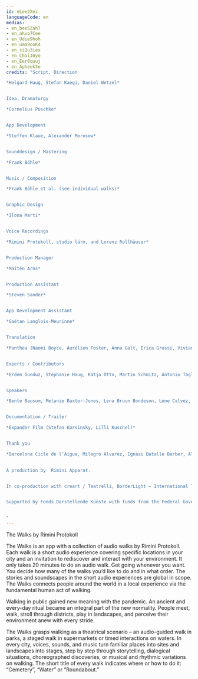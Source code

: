 ```yaml
---
id: eLee2Xei
languageCode: en
medias: 
- en_bee5Zah7
- en_ahvo7Cee
- en_Udie9hoh
- en_uma9ooK4
- en_siQu3iex
- en_ChaiJ0yo
- en_Eer0quuj
- en_Apheek3e
credits: "Script, Direction

*Helgard Haug, Stefan Kaegi, Daniel Wetzel*


Idea, Dramaturgy

*Cornelius Puschke*


App Development

*Steffen Klaue, Alexander Morosow*


Sounddesign / Mastering

*Frank Böhle*


Music / Composition

*Frank Böhle et al. (see individual walks)*


Graphic Design

*Ilona Marti*


Voice Recordings

*Rimini Protokoll, studio lärm, and Lorenz Rollhäuser*


Production Manager

*Maitén Arns*


Production Assistant

*Steven Sander*


App Development Assistant

*Gaétan Langlois-Meurinne*


Translation

*Panthea (Naomi Boyce, Aurélien Foster, Anna Galt, Erica Grossi, Vivian Ia, Adrien Leroux, Lianna Mark, Samuel Petit, Yanik Riedo, Lorenzo de Sabbata)*


Experts / Contributors

*Erdem Gunduz, Stephanie Haug, Katja Otto, Martin Schmitz, Antonio Tagliarini*


Speakers

*Bente Bausum, Melanie Baxter-Jones, Lena Bruun Bondeson, Lène Calvez, Maimouna Coulibaly, Louisa Devins, Margot Gödros, Melissa Holroyd, Christiane Hommelsheim, Stéphane Hugel, Timur Isik, Mmakgosi Kgabi, Lara Körte, Koffi Kra, Alexandra Lauck, Max Lechat, Joshua Lerner, Steve Mekoudja, Lara-Sophie Milagro, Kamran Sorusch, Antonio Tagliarini, Lucie Zelger*


Documentation / Trailer

*Expander Film (Stefan Korsinsky, Lilli Kuschel)*


Thank you

*Barcelona Cicle de l’Aigua, Milagro Alvarez, Ignasi Batalle Barber, Aljoscha Begrich, Andreas Fischbach, Jannis Grimm (Institute for the Study of Protest and Social Movements), Ant Hampton, Lilli Kuschel, Jan Meuel, Barbara Morgenstern, Ricardo Sarmiento, Hilla Steiner, Enric Tello, Valentin Wetzel, SA, Gustavo Ramon Wilhelmi*

 
A production by  Rimini Apparat.


In co-production with creart / Teatrelli, BorderLight – International Theatre + Fringe Festival Cleveland, European Forum Alpbach, Fondazione Armonie d’Arte, HAU – Hebbel am Ufer, Hellerau – European Centre for the Arts, International Summer Festival Kampnagel, Zona K, Festival PERSPECTIVES.


Supported by Fonds Darstellende Künste with funds from the Federal Government Commissioner for Culture and the Media and the Senate Department for Culture and Europe.


"
---
```

The Walks
by Rimini Protokoll

The Walks is an app with a collection of audio walks by Rimini Protokoll. Each walk is a short audio experience covering specific locations in your city and an invitation to rediscover and interact with your environment. 
It only takes 20 minutes to do an audio walk. Get going whenever you want. You decide how many of the walks you’d like to do and in what order.
The stories and soundscapes in the short audio experiences are global in scope. The Walks connects people around the world in a local experience via the fundamental human act of walking.

Walking in public gained new meaning with the pandemic. An ancient and every-day ritual became an integral part of the new normality. People meet, walk, stroll through districts, play in landscapes, and perceive their environment anew with every stride.

The Walks grasps walking as a theatrical scenario – an audio-guided walk in parks, a staged walk in supermarkets or timed interactions on waters. In every city, voices, sounds, and music turn familiar places into sites and landscapes into stages, step by step through storytelling, dialogical situations, choreographed discoveries, or musical and rhythmic variations on walking. The short title of every walk indicates where or how to do it: “Cemetery”, “Water” or “Roundabout.”
